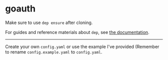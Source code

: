 # goauth

Make sure to use `dep ensure` after cloning.

For guides and reference materials about `dep`, see [the documentation](https://golang.github.io/dep).

---

Create your own `config.yaml` or use the example I've provided (Remember to rename `config.example.yaml` to `config.yaml`.

